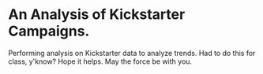 # An Analysis of Kickstarter Campaigns.
Performing analysis on Kickstarter data to analyze trends.
Had to do this for class, y'know? Hope it helps. May the force be with you.
